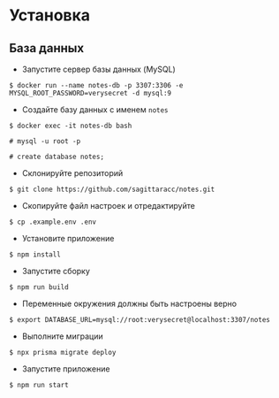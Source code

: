 # Установка
## База данных
- Запустите сервер базы данных (MySQL)

`$ docker run --name notes-db -p 3307:3306 -e MYSQL_ROOT_PASSWORD=verysecret -d mysql:9`

- Создайте базу данных с именем `notes`

`$ docker exec -it notes-db bash`

`# mysql -u root -p`

`# create database notes;`

- Склонируйте репозиторий

`$ git clone https://github.com/sagittaracc/notes.git`

- Скопируйте файл настроек и отредактируйте

`$ cp .example.env .env`

- Установите приложение

`$ npm install`

- Запустите сборку

`$ npm run build`

- Переменные окружения должны быть настроены верно

`$ export DATABASE_URL=mysql://root:verysecret@localhost:3307/notes`

- Выполните миграции

`$ npx prisma migrate deploy`

- Запустите приложение

`$ npm run start`

